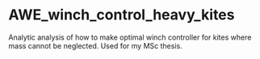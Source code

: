 # AWE_winch_control_heavy_kites
Analytic analysis of how to make optimal winch controller for kites where mass cannot be neglected. Used for my MSc thesis.
